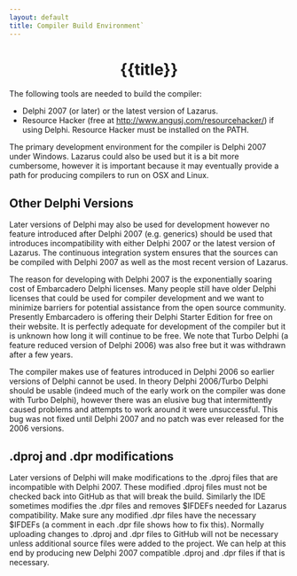 ```yaml
---
layout: default
title: Compiler Build Environment`
---
```


<h1><center>{{title}}</center></h1>

The following tools are needed to build the compiler:

- Delphi 2007 (or later) or the latest version of Lazarus.
- Resource Hacker (free at http://www.angusj.com/resourcehacker/) if using Delphi.  Resource Hacker must be installed on the PATH.

The primary development environment for the compiler is Delphi 2007 under Windows.  Lazarus could also be used but it is a bit more cumbersome, however it is important because it may eventually provide a path for producing compilers to run on OSX and Linux.

## Other Delphi Versions

Later versions of Delphi may also be used for development however no feature introduced after Delphi 2007 (e.g. generics) should be used that introduces incompatibility with either Delphi 2007 or the latest version of Lazarus.  The continuous integration system ensures that the sources can be compiled with Delphi 2007 as well as the most recent version of Lazarus.  

The reason for developing with Delphi 2007 is the exponentially soaring cost of Embarcadero Delphi licenses.  Many people still have older Delphi licenses that could be used for compiler development and we want to minimize barriers for potential assistance from the open source community.  Presently Embarcadero is offering their Delphi Starter Edition for free on their website.  It is perfectly adequate for development of the compiler but it is unknown how long it will continue to be free.  We note that Turbo Delphi (a feature reduced version of Delphi 2006) was also free but it was withdrawn after a few years.  

The compiler makes use of features introduced in Delphi 2006 so earlier versions of Delphi cannot be used.  In theory Delphi 2006/Turbo Delphi should be usable (indeed much of the early work on the compiler was done with Turbo Delphi), however there was an elusive bug that intermittently caused problems and attempts to work around it were unsuccessful.  This bug was not fixed until Delphi 2007 and no patch was ever released for the 2006 versions.

## .dproj and .dpr modifications

Later versions of Delphi will make modifications to the .dproj files that are incompatible with Delphi 2007.  These modified .dproj files must not be checked back into GitHub as that will break the build.  Similarly the IDE sometimes modifies the .dpr files and removes $IFDEFs needed for Lazarus compatibility.  Make sure any modified .dpr files have the necessary $IFDEFs (a comment in each .dpr file shows how to fix this).  Normally uploading changes to .dproj and .dpr files to GitHub will not be necessary unless additional source files were added to the project.  We can help at this end by producing new Delphi 2007 compatible .dproj and .dpr files if that is necessary.





